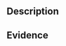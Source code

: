 <!--- Add your Jira item on the title. i.e.: [CON-342] adding CI -->

## Description
<!--- List the changes you have made and describe the motivation of the PR -->

## Evidence
<!--- You can provide, for example, screenshots or gifs here -->
    